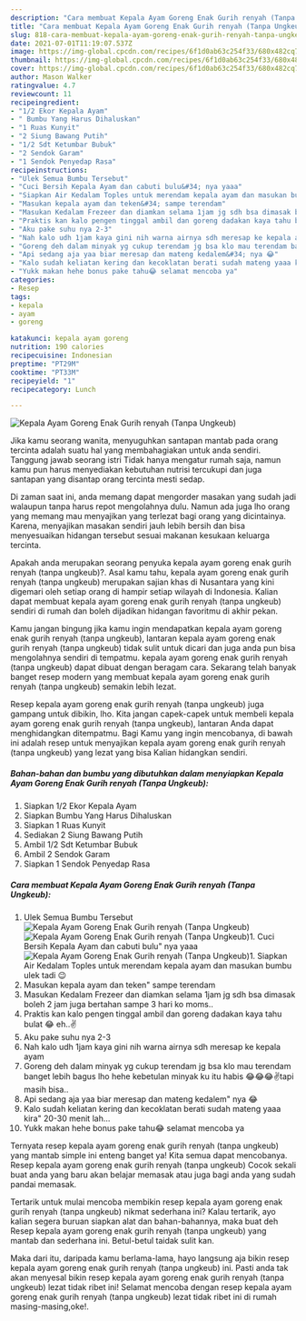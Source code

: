 ```yaml
---
description: "Cara membuat Kepala Ayam Goreng Enak Gurih renyah (Tanpa Ungkeub) yang lezat dan Mudah Dibuat"
title: "Cara membuat Kepala Ayam Goreng Enak Gurih renyah (Tanpa Ungkeub) yang lezat dan Mudah Dibuat"
slug: 818-cara-membuat-kepala-ayam-goreng-enak-gurih-renyah-tanpa-ungkeub-yang-lezat-dan-mudah-dibuat
date: 2021-07-01T11:19:07.537Z
image: https://img-global.cpcdn.com/recipes/6f1d0ab63c254f33/680x482cq70/kepala-ayam-goreng-enak-gurih-renyah-tanpa-ungkeub-foto-resep-utama.jpg
thumbnail: https://img-global.cpcdn.com/recipes/6f1d0ab63c254f33/680x482cq70/kepala-ayam-goreng-enak-gurih-renyah-tanpa-ungkeub-foto-resep-utama.jpg
cover: https://img-global.cpcdn.com/recipes/6f1d0ab63c254f33/680x482cq70/kepala-ayam-goreng-enak-gurih-renyah-tanpa-ungkeub-foto-resep-utama.jpg
author: Mason Walker
ratingvalue: 4.7
reviewcount: 11
recipeingredient:
- "1/2 Ekor Kepala Ayam"
- " Bumbu Yang Harus Dihaluskan"
- "1 Ruas Kunyit"
- "2 Siung Bawang Putih"
- "1/2 Sdt Ketumbar Bubuk"
- "2 Sendok Garam"
- "1 Sendok Penyedap Rasa"
recipeinstructions:
- "Ulek Semua Bumbu Tersebut"
- "Cuci Bersih Kepala Ayam dan cabuti bulu&#34; nya yaaa"
- "Siapkan Air Kedalam Toples untuk merendam kepala ayam dan masukan bumbu ulek tadi 😉"
- "Masukan kepala ayam dan teken&#34; sampe terendam"
- "Masukan Kedalam Frezeer dan diamkan selama 1jam jg sdh bsa dimasak boleh 2 jam juga bertahan sampe 3 hari ko moms.."
- "Praktis kan kalo pengen tinggal ambil dan goreng dadakan kaya tahu bulat 😂 eh..✌️"
- "Aku pake suhu nya 2-3"
- "Nah kalo udh 1jam kaya gini nih warna airnya sdh meresap ke kepala ayam"
- "Goreng deh dalam minyak yg cukup terendam jg bsa klo mau terendam banget lebih bagus lho hehe kebetulan minyak ku itu habis 😂😂😂✌️tapi masih bisa.."
- "Api sedang aja yaa biar meresap dan mateng kedalem&#34; nya 😂"
- "Kalo sudah keliatan kering dan kecoklatan berati sudah mateng yaaa kira&#34; 20-30 menit lah..."
- "Yukk makan hehe bonus pake tahu😂 selamat mencoba ya"
categories:
- Resep
tags:
- kepala
- ayam
- goreng

katakunci: kepala ayam goreng 
nutrition: 190 calories
recipecuisine: Indonesian
preptime: "PT29M"
cooktime: "PT33M"
recipeyield: "1"
recipecategory: Lunch

---
```



![Kepala Ayam Goreng Enak Gurih renyah (Tanpa Ungkeub)](https://img-global.cpcdn.com/recipes/6f1d0ab63c254f33/680x482cq70/kepala-ayam-goreng-enak-gurih-renyah-tanpa-ungkeub-foto-resep-utama.jpg)

Jika kamu seorang wanita, menyuguhkan santapan mantab pada orang tercinta adalah suatu hal yang membahagiakan untuk anda sendiri. Tanggung jawab seorang istri Tidak hanya mengatur rumah saja, namun kamu pun harus menyediakan kebutuhan nutrisi tercukupi dan juga santapan yang disantap orang tercinta mesti sedap.

Di zaman  saat ini, anda memang dapat mengorder masakan yang sudah jadi walaupun tanpa harus repot mengolahnya dulu. Namun ada juga lho orang yang memang mau menyajikan yang terlezat bagi orang yang dicintainya. Karena, menyajikan masakan sendiri jauh lebih bersih dan bisa menyesuaikan hidangan tersebut sesuai makanan kesukaan keluarga tercinta. 



Apakah anda merupakan seorang penyuka kepala ayam goreng enak gurih renyah (tanpa ungkeub)?. Asal kamu tahu, kepala ayam goreng enak gurih renyah (tanpa ungkeub) merupakan sajian khas di Nusantara yang kini digemari oleh setiap orang di hampir setiap wilayah di Indonesia. Kalian dapat membuat kepala ayam goreng enak gurih renyah (tanpa ungkeub) sendiri di rumah dan boleh dijadikan hidangan favoritmu di akhir pekan.

Kamu jangan bingung jika kamu ingin mendapatkan kepala ayam goreng enak gurih renyah (tanpa ungkeub), lantaran kepala ayam goreng enak gurih renyah (tanpa ungkeub) tidak sulit untuk dicari dan juga anda pun bisa mengolahnya sendiri di tempatmu. kepala ayam goreng enak gurih renyah (tanpa ungkeub) dapat dibuat dengan beragam cara. Sekarang telah banyak banget resep modern yang membuat kepala ayam goreng enak gurih renyah (tanpa ungkeub) semakin lebih lezat.

Resep kepala ayam goreng enak gurih renyah (tanpa ungkeub) juga gampang untuk dibikin, lho. Kita jangan capek-capek untuk membeli kepala ayam goreng enak gurih renyah (tanpa ungkeub), lantaran Anda dapat menghidangkan ditempatmu. Bagi Kamu yang ingin mencobanya, di bawah ini adalah resep untuk menyajikan kepala ayam goreng enak gurih renyah (tanpa ungkeub) yang lezat yang bisa Kalian hidangkan sendiri.

<!--inarticleads1-->

##### Bahan-bahan dan bumbu yang dibutuhkan dalam menyiapkan Kepala Ayam Goreng Enak Gurih renyah (Tanpa Ungkeub):

1. Siapkan 1/2 Ekor Kepala Ayam
1. Siapkan  Bumbu Yang Harus Dihaluskan
1. Siapkan 1 Ruas Kunyit
1. Sediakan 2 Siung Bawang Putih
1. Ambil 1/2 Sdt Ketumbar Bubuk
1. Ambil 2 Sendok Garam
1. Siapkan 1 Sendok Penyedap Rasa




<!--inarticleads2-->

##### Cara membuat Kepala Ayam Goreng Enak Gurih renyah (Tanpa Ungkeub):

1. Ulek Semua Bumbu Tersebut
<img src="https://img-global.cpcdn.com/steps/8ff0d11cba99f372/160x128cq70/kepala-ayam-goreng-enak-gurih-renyah-tanpa-ungkeub-langkah-memasak-1-foto.jpg" alt="Kepala Ayam Goreng Enak Gurih renyah (Tanpa Ungkeub)"><img src="https://img-global.cpcdn.com/steps/eb4a532d801fa991/160x128cq70/kepala-ayam-goreng-enak-gurih-renyah-tanpa-ungkeub-langkah-memasak-1-foto.jpg" alt="Kepala Ayam Goreng Enak Gurih renyah (Tanpa Ungkeub)">1. Cuci Bersih Kepala Ayam dan cabuti bulu&#34; nya yaaa
<img src="https://img-global.cpcdn.com/steps/29146d1e1fd36728/160x128cq70/kepala-ayam-goreng-enak-gurih-renyah-tanpa-ungkeub-langkah-memasak-2-foto.jpg" alt="Kepala Ayam Goreng Enak Gurih renyah (Tanpa Ungkeub)">1. Siapkan Air Kedalam Toples untuk merendam kepala ayam dan masukan bumbu ulek tadi 😉
1. Masukan kepala ayam dan teken&#34; sampe terendam
1. Masukan Kedalam Frezeer dan diamkan selama 1jam jg sdh bsa dimasak boleh 2 jam juga bertahan sampe 3 hari ko moms..
1. Praktis kan kalo pengen tinggal ambil dan goreng dadakan kaya tahu bulat 😂 eh..✌️
1. Aku pake suhu nya 2-3
1. Nah kalo udh 1jam kaya gini nih warna airnya sdh meresap ke kepala ayam
1. Goreng deh dalam minyak yg cukup terendam jg bsa klo mau terendam banget lebih bagus lho hehe kebetulan minyak ku itu habis 😂😂😂✌️tapi masih bisa..
1. Api sedang aja yaa biar meresap dan mateng kedalem&#34; nya 😂
1. Kalo sudah keliatan kering dan kecoklatan berati sudah mateng yaaa kira&#34; 20-30 menit lah...
1. Yukk makan hehe bonus pake tahu😂 selamat mencoba ya




Ternyata resep kepala ayam goreng enak gurih renyah (tanpa ungkeub) yang mantab simple ini enteng banget ya! Kita semua dapat mencobanya. Resep kepala ayam goreng enak gurih renyah (tanpa ungkeub) Cocok sekali buat anda yang baru akan belajar memasak atau juga bagi anda yang sudah pandai memasak.

Tertarik untuk mulai mencoba membikin resep kepala ayam goreng enak gurih renyah (tanpa ungkeub) nikmat sederhana ini? Kalau tertarik, ayo kalian segera buruan siapkan alat dan bahan-bahannya, maka buat deh Resep kepala ayam goreng enak gurih renyah (tanpa ungkeub) yang mantab dan sederhana ini. Betul-betul taidak sulit kan. 

Maka dari itu, daripada kamu berlama-lama, hayo langsung aja bikin resep kepala ayam goreng enak gurih renyah (tanpa ungkeub) ini. Pasti anda tak akan menyesal bikin resep kepala ayam goreng enak gurih renyah (tanpa ungkeub) lezat tidak ribet ini! Selamat mencoba dengan resep kepala ayam goreng enak gurih renyah (tanpa ungkeub) lezat tidak ribet ini di rumah masing-masing,oke!.

